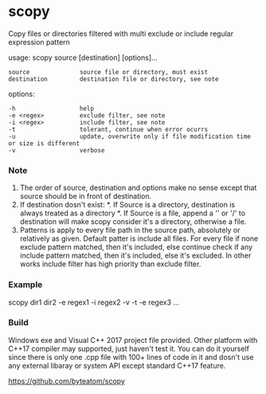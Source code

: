 # scopy
Copy files or directories filtered with multi exclude or include regular expression pattern

usage: scopy source [destination] [options]...

    source              source file or directory, must exist
    destination         destination file or directory, see note

options:

    -h                  help
    -e <regex>          exclude filter, see note
    -i <regex>          include filter, see note
    -t                  tolerant, continue when error ocurrs
    -u                  update, overwrite only if file modification time or size is different
    -v                  verbose

### Note
1. The order of source, destination and options make no sense except that source should be in
front of destination.
2. If destination dosn't exist:
    *. If Source is a directory, destination is always treated as a  directory
    *. If Source is a file, append a '\' or '/' to destination will make scopy consider it's a
       directory, otherwise a file.
3. Patterns is apply to every file path in the source path, absolutely or relatively as given.
Default patter is include all files. For every file if none exclude pattern matched, then it's
included, else continue check if any include pattern matched, then it's included, else it's 
excluded. In other works include filter has high priority than exclude filter.

### Example
scopy dir1 dir2 -e regex1 -i regex2 -v -t -e regex3 ...

### Build
Windows exe and Visual C++ 2017 project file provided.
Other platform with C++17 compiler may supported, just haven't test it. You can do it yourself
since there is only one .cpp file with 100+ lines of code in it and dosn't use any external 
libaray or system API except standard C++17 feature.

https://github.com/byteatom/scopy
